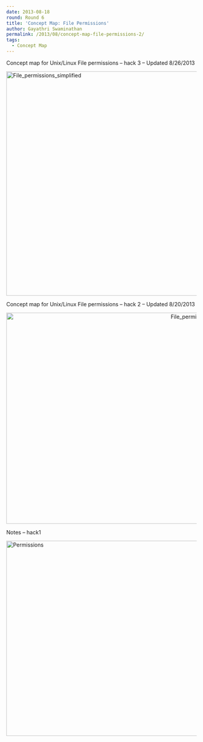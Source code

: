 ```yaml
---
date: 2013-08-18
round: Round 6
title: 'Concept Map: File Permissions'
author: Gayathri Swaminathan
permalink: /2013/08/concept-map-file-permissions-2/
tags:
  - Concept Map
---
```

Concept map for Unix/Linux File permissions &#8211; hack 3 &#8211; Updated 8/26/2013

[<img class="aligncenter size-full wp-image-4122" alt="File_permissions_simplified" src="/software-carpentry-training-website/uploads/2013/08/File_permissions_2.png" width="1024" height="593" />][1]

Concept map for Unix/Linux File permissions &#8211; hack 2 &#8211; Updated 8/20/2013

<p style="text-align: center;">
  <a href="/software-carpentry-training-website/uploads/2013/08/File_permissions.png"><img class="aligncenter  wp-image-4026" alt="File_permissions" src="/software-carpentry-training-website/uploads/2013/08/File_permissions.png" width="965" height="558" /></a>
</p>

Notes &#8211; hack1

[<img class="aligncenter size-large wp-image-3937" alt="Permissions" src="/software-carpentry-training-website/uploads/2013/08/20130818_162304-1024x748.jpg" width="707" height="516" />][2]

&nbsp;

 [1]: /software-carpentry-training-website/uploads/2013/08/File_permissions_2.png
 [2]: /software-carpentry-training-website/uploads/2013/08/20130818_162304.jpg
